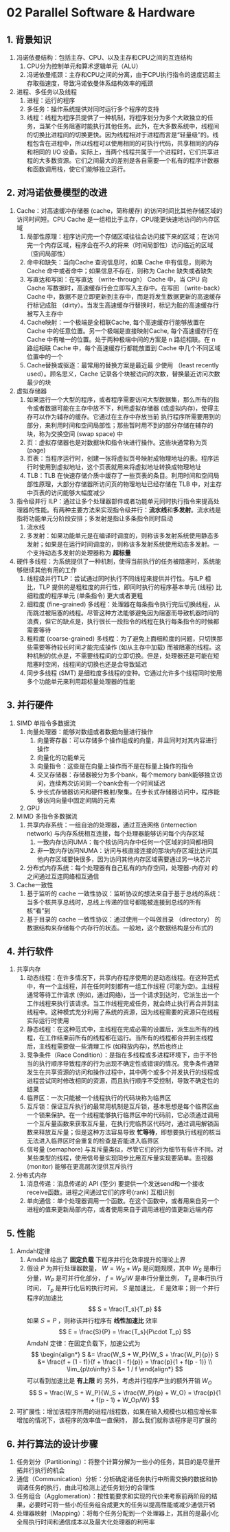 # 02 Parallel Software & Hardware
## 1. 背景知识
1. 冯诺依曼结构：包括主存、CPU、以及主存和CPU之间的互连结构
   1. CPU分为控制单元和算术逻辑单元（ALU）
   2. 冯诺依曼瓶颈：主存和CPU之间的分离，由于CPU执行指令的速度远超主存取指速度，导致冯诺依曼体系结构效率的瓶颈
2. 进程、多任务以及线程
   1. 进程：运行的程序
   2. 多任务：操作系统提供对同时运行多个程序的支持
   3. 线程：线程为程序员提供了一种机制，将程序划分为多个大致独立的任务，当某个任务阻塞时能执行其他任务。此外，在大多数系统中，线程间的切换比进程间的切换更快。因为线程相对于进程而言是“轻量级”的。线程包含在进程中，所以线程可以使用相同的可执行代码，共享相同的内存和相同的 I/O 设备。实际上，当两个线程共属于一个进程时，它们共享进程的大多数资源。它们之间最大的差别是各自需要一个私有的程序计数器和函数调用栈，使它们能够独立运行。

## 2. 对冯诺依曼模型的改进
1. Cache：对高速缓冲存储器 (cache，简称缓存) 的访问时间比其他存储区域的访问时间短。CPU Cache 是一组相比于主存，CPU能更快速地访问的内存区域
   1. 局部性原理：程序访问完一个存储区域往往会访问接下来的区域；在访问完一个内存区域，程序会在不久的将来（时间局部性）访问临近的区域（空间局部性）
   2. 命中和缺失：当向Cache 查询信息时，如果 Cache 中有信息，则称为 Cache 命中或者命中；如果信息不存在，则称为 Cache 缺失或者缺失
   3. 写直达和写回：在写直达 （write-through） Cache 中，当 CPU 向Cache 写数据时，高速缓存行会立即写入主存中。在写回 （write-back）Cache 中，数据不是立即更新到主存中，而是将发生数据更新的高速缓存行标记成脏 （dirty）。当发生高速缓存行替换时，标记为脏的高速缓存行被写入主存中
   4. Cache映射：一个极端是全相联Cache, 每个高速缓存行能够放置在 Cache 中的任意位置。另一个极端是直接映射Cache, 每个高速缓存行在 Cache 中有唯一的位置。处于两种极端中间的方案是 n 路组相联。在 n 路组相联 Cache 中，每个高速缓存行都能放置到 Cache 中几个不同区域位置中的一个
   5. Cache替换或驱逐：最常用的替换方案是最近最 少使用 （least recently used）。顾名思义，Cache 记录各个块被访问的次数，替换最近访问次数最少的块
2. 虚拟存储器
   1. 如果运行一个大型的程序，或者程序需要访问大型数据集，那么所有的指令或者数据可能在主存中放不下，利用虚拟存储器 (或虚拟内存)，使得主存可以作为辅存的缓存。它通过在主存中存放当前 执行程序所需要用到的部分，来利用时间和空间局部性；那些暂时用不到的部分存储在辅存的块，称为交换空间 (swap space) 中
   2. 页：虚拟存储器也是对数据块和指令块进行操作。这些块通常称为页 (page)
   3. 页表：当程序运行时，创建一张将虚拟页号映射成物理地址的表。程序运行时使用到虚拟地址，这个页表就用来将虚拟地址转换成物理地址
   4. TLB：TLB 在快速存储介质中缓存了一些页表的条目。利用时间和空间局部性原理，大部分存储器所访问页的物理地址已经存储在 TLB 中，对主存中页表的访问能够大幅度减少
3. 指令级并行 ILP：通过让多个处理器部件或者功能单元同时执行指令来提高处理器的性能。有两种主要方法来实现指令级并行：**流水线**和**多发射**。流水线是指将功能单元分阶段安排；多发射是指让多条指令同时启动
   1. 流水线
   2. 多发射：如果功能单元是在编译时调度的，则称该多发射系统使用静态多发射；如果是在运行时间调度的，则称该多发射系统使用动态多发射。一个支持动态多发射的处理器称为 **超标量**
4. 硬件多线程：为系统提供了一种机制，使得当前执行的任务被阻塞时，系统能够继续其他有用的工作
   1. 线程级并行TLP：尝试通过同时执行不同线程来提供并行性。与ILP 相比，TLP 提供的是粗粒度的并行性，即同时执行的程序基本单元 (线程) 比细粒度的程序单元 (单条指令) 更大或者更粗
   2. 细粒度 (fine-grained) 多线程：处理器在每条指令执行完后切换线程，从而跳过被阻塞的线程。尽管这种方法能够避免因为阻塞而导致机器时间的浪费，但它的缺点是，执行很长一段指令的线程在执行每条指令的时候都需要等待
   3. 粗粒度 (coarse-grained) 多线程：为了避免上面细粒度的问题，只切换那些需要等待较长时间才能完成操作 (如从主存中加载) 而被阻塞的线程。这种机制的优点是，不需要线程间的立即切换。但是，处理器还是可能在短阻塞时空闲，线程间的切换也还是会导致延迟
   4. 同步多线程 (SMT) 是细粒度多线程的变种。它通过允许多个线程同时使用多个功能单元来利用超标量处理器的性能

## 3. 并行硬件
1. SIMD 单指令多数据流
   1. 向量处理器：能够对数组或者数据向量进行操作
      1. 向量寄存器：可以存储多个操作组成的向量，并且同时对其内容进行操作
      2. 向量化的功能单元
      3. 向量指令：这些是在向量上操作而不是在标量上操作的指令
      4. 交叉存储器：存储器被分为多个bank，每个memory bank能够独立访问，连续两次访问同一个bank会有一个时间延迟
      5. 步长式存储器访问和硬件散射/聚集。在步长式存储器访问中，程序能够访问向量中固定间隔的元素
   2. GPU
2. MIMD 多指令多数据流
   1. 共享内存系统：一组自治的处理器，通过互连网络 (internection network) 与内存系统相互连接，每个处理器能够访问每个内存区域
      1. 一致内存访问UMA：每个核访问内存中任何一个区域的时间都相同
      2. 非一致内存访问NUMA：访问与核直接连接的那块内存区域比访问其他内存区域要快很多，因为访问其他内存区域需要通过另一块芯片
   2. 分布式内存系统：每个处理器有自己私有的内存空间，处理器-内存对 的之间通过互连网络相互通信
3. Cache一致性
   1. 基于监听的 cache 一致性协议：监听协议的想法来自于基于总线的系统：当多个核共享总线时，总线上传递的信号都能被连接到总线的所有核“看”到
   2. 基于目录的 cache 一致性协议：通过使用一个叫做目录 （directory） 的数据结构来存储每个内存行的状态。一般地，这个数据结构是分布式的

## 4. 并行软件
1. 共享内存
   1. 动态线程：在许多情况下，共享内存程序使用的是动态线程。在这种范式中，有一个主线程，并在任何时刻都有一组工作线程 (可能为空)。主线程通常等待工作请求 (例如，通过网络)，当一个请求到达时，它派生出一个工作线程来执行该请求。当工作线程完成任务，就会终止执行再合并到主线程中。这种模式充分利用了系统的资源，因为线程需要的资源只在线程实际运行时使用
   2. 静态线程：在这种范式中，主线程在完成必需的设置后，派生出所有的线程，在工作结束前所有的线程都在运行。当所有的线程都合并到主线程后，主线程需要做一些清理工作 (如释放内存)，然后也终止
   3. 竞争条件（Race Condition）：是指在多线程或多进程环境下，由于不恰当的执行顺序导致程序的行为出现不确定性或错误的情况。竞争条件通常发生在共享资源的访问和操作过程中，其中两个或多个并发执行的线程或进程尝试同时修改相同的资源，而且执行顺序不受控制，导致不确定性的结果
   4. 临界区：一次只能被一个线程执行的代码块称为临界区
   5. 互斥锁：保证互斥执行的最常用机制是互斥锁，基本思想是每个临界区由一个锁来保护。在一个线程能够执行临界区中的代码前，它必须通过调用一个互斥量函数来获取互斥量，在执行完临界区代码时，通过调用解锁函数来释放互斥量；但是这种方法容易导致 **忙等待**，即想要执行线程的核当无法进入临界区时会重复的检查是否能进入临界区
   6. 信号量 (semaphore) 与互斥量类似，尽管它们的行为细节有些许不同。对某些类型的线程，使用信号量实现同步比用互斥量实现要简单。监视器 (monitor) 能够在更高层次提供互斥执行
2. 分布式内存
   1. 消息传递：消息传递的 API (至少) 要提供一个发送send和一个接收receive函数。进程之间通过它们的序号(rank) 互相识别
   2. 单向通信：单个处理器调用一个函数。在这个函数中，或者用来自另一个进程的值来更新局部内存，或者使用来自于调用进程的值更新远端内存
   
## 5. 性能
1. Amdahl定律
   1. Amdahl 给出了 **固定负载** 下程序并行化效率提升的理论上界
   2. 假设 $P$ 为并行处理器数量， $W = W_S + W_P$ 是问题规模，其中 $W_S$ 是串行分量，$W_P$ 是可并行化部分， $f = W_S / W$ 是串行分量比例， $T_s$ 是串行执行时间， $T_p$ 是并行化后的执行时间， $S$ 是加速比， $E$ 是效率；则一个并行程序的加速比 
      $$
      S = \frac{T_s}{T_p}
      $$
      如果 $S = P$ ，则称该并行程序有 **线性加速比**
      效率
      $$
      E = \frac{S}{P} = \frac{T_s}{P\cdot T_p}
      $$
      Amdahl 定律：在固定负载下，加速公式为
      $$
      \begin{align*}
      S &= \frac{W_S + W_P}{W_S + \frac{W_P}{p}}
      S &= \frac{f + (1 - f)}{f + \frac{1 - f}{p}} = \frac{p}{1 + f(p - 1)} \\
      \lim_{p\to\infty} S &= 1 / f
      \end{align*}
      $$
      可以看到加速比是 **有上限** 的
      另外，考虑并行程序产生的额外开销 $W_O$
      $$
      S = \frac{W_S + W_P}{W_S + \frac{W_P}{p} + W_O} = \frac{p}{1 + f(p - 1) + W_Op/W}
      $$
2. 可扩展性：增加该程序所用的进程/线程数，如果在输入规模也以相应增长率增加的情况下，该程序的效率值一直保持， 那么我们就称该程序是可扩展的

## 6. 并行算法的设计步骤
1. 任务划分（Partitioning）：将整个计算分解为一些小的任务，其目的是尽量开拓并行执行的机会
2. 通信（Communication）分析：分析确定诸任务执行中所需交换的数据和协调诸任务的执行，由此可检测上述任务划分的合理性
3. 任务组合（Agglomeration）：按性能要求和实现的代价来考察前两阶段的结果，必要时可将一些小的任务组合成更大的任务以提高性能或减少通信开销
4. 处理器映射（Mapping）：将每个任务分配到一个处理器上，其目的是最小化全局执行时间和通信成本以及最大化处理器的利用率

